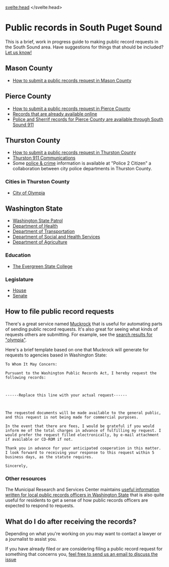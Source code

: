 <svelte:head>
	<title>Public records in South Puget Sound | The Mima Mercury</title>
    <meta name="description" content="A guide to making public record requests in the South Sound area.">
</svelte:head>

<div class="prose dark:prose-invert">



# Public records in South Puget Sound

This is a brief, work in progress guide to making public record requests in the South Sound area. Have suggestions for things that should be included? [Let us know!](/contact)

## Mason County
- [How to submit a public records request in Mason County](https://masoncountywa.gov/public-records/index.php)

## Pierce County
- [How to submit a public records request in Pierce County](https://www.piercecountywa.gov/2711/Making-a-Public-Records-Request)
- [Records that are already available online](https://www.piercecountywa.gov/5554/Records-Available-Online)
- [Police and Sherrif records for Pierce County are available through South Sound 911](https://southsound911.org/public-records-requests/)

## Thurston County
- [How to submit a public records request in Thurston County](https://www.thurstoncountywa.gov/departments/assessor/publications-and-forms/public-records-request)
- [Thurston 911 Communications](https://tcomm911.org/records-requests/)
- Some [police & crime](https://www.olympiawa.gov/services/police_department/online_records___services.php) information is available at "Police 2 Citizen" a collaboration between city police departments in Thurston County.

### Cities in Thurston County
- [City of Olympia](https://public-olympiawa.govqa.us/WEBAPP/_rs/(S(n0gbtsqnkk5zuuf2e3q1ftc5))/SupportHome.aspx?sSessionID=732217746MQWEQOIHDIYZWPIRGUXRSLQMXLPZJBH)

## Washington State
- [Washington State Patrol](https://wsp.govqa.us/WEBAPP/_rs/(S(lzygeuvihhj3pjejvcf43rgr))/SupportHome.aspx?sSessionID=)
- [Department of Health](https://doh.wa.gov/about-us/public-records)
- [Department of Transportation](https://wsdot.wa.gov/about/contacts/public-disclosure)
- [Department of Social and Health Services](https://www.dshs.wa.gov/office-of-the-secretary/how-request-public-records)
- [Department of Agriculture](https://washingtonagr.mycusthelp.com/WEBAPP/_rs/(S(l11mdcjch4xxp4fqq2zswlgn))/supporthome.aspx)

### Education
- [The Evergreen State College](https://www.evergreen.edu/offices-services/public-records)

### Legislature
  - [House](https://leg.wa.gov/House/Pages/PublicRecordsRequestInformation.aspx)
  - [Senate](https://leg.wa.gov/Senate/Pages/PublicRecordsRequestInformation.aspx)


## How to file public record requests
There's a great service named [Muckrock](https://www.muckrock.com/) that is useful for automating parts of sending public record requests. It's also great for seeing what kinds of requests others are submitting. For example, see the [search results for "olympia"](https://www.muckrock.com/foi/list/?q=olympia).

Here's a brief template based on one that Muckrock will generate for requests to agencies based in Washington State:

```text
To Whom It May Concern:

Pursuant to the Washington Public Records Act, I hereby request the following records:



------Replace this line with your actual request------



The requested documents will be made available to the general public, and this request is not being made for commercial purposes.

In the event that there are fees, I would be grateful if you would inform me of the total charges in advance of fulfilling my request. I would prefer the request filled electronically, by e-mail attachment if available or CD-ROM if not.

Thank you in advance for your anticipated cooperation in this matter. I look forward to receiving your response to this request within 5 business days, as the statute requires.

Sincerely,
```

### Other resources
The Municipal Research and Services Center maintains [useful information written for local public records officers in Washington State](https://mrsc.org/explore-topics/legal/open-government/public-records-act) that is also quite useful for residents to get a sense of how public records officers are expected to respond to requests.

## What do I do after receiving the records?

Depending on what you're working on you may want to contact a lawyer or a journalist to assist you.

If you have already filed or are considering filing a public record request for something that concerns you, [feel free to send us an email to discuss the issue](/contact)

</div>

